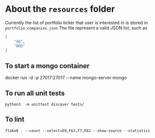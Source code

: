 # About the `resources` folder
Currently the list of portfolio ticker that user is interested in is stored in `portfolio_companies.json`
The file represent a valid JSON list, such as
```json
[
    "AQ",
    "BRD"
]
```

## To start a mongo container
docker run -d -p 27017:27017 --name mongo-server mongo

## To run all unit tests
`python3  -m unittest discover tests/`

## To lint
`flake8 . --count --select=E9,F63,F7,F82 --show-source --statistics`
